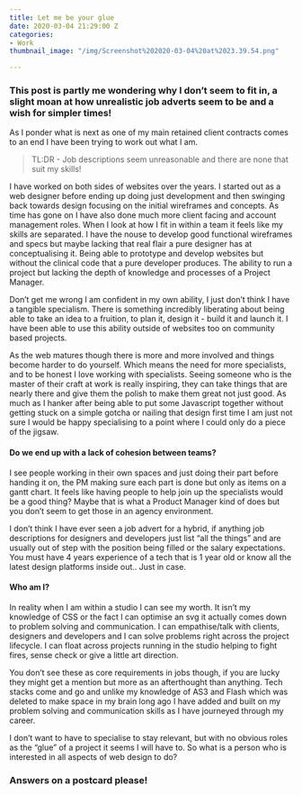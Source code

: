 ```yaml
---
title: Let me be your glue
date: 2020-03-04 21:29:00 Z
categories:
- Work
thumbnail_image: "/img/Screenshot%202020-03-04%20at%2023.39.54.png"

---
```


### This post is partly me wondering why I don’t seem to fit in, a slight moan at how unrealistic job adverts seem to be and a wish for simpler times!

As I ponder what is next as one of my main retained client contracts comes to an end I have been trying to work out what I am.

> TL:DR - Job descriptions seem unreasonable and there are none that suit my skills!

<!--more-->

I have worked on both sides of websites over the years. I started out as a web designer before ending up doing just development and then swinging back towards design focusing on the initial wireframes and concepts. As time has gone on I have also done much more client facing and account management roles. When I look at how I fit in within a team it feels like my skills are separated. I have the nouse to develop good functional wireframes and specs but maybe lacking that real flair a pure designer has at conceptualising it. Being able to prototype and develop websites but without the clinical code that a pure developer produces. The ability to run a project but lacking the depth of knowledge and processes of a Project Manager.

Don’t get me wrong I am confident in my own ability,  I just don’t think I have a tangible specialism. There is something incredibly liberating about being able to take an idea to a fruition, to plan it, design it - build it and launch it. I have been able to use this ability outside of websites too on community based projects.

As the web matures though there is more and more involved and things become harder to do yourself. Which means the need for more specialists, and to be honest I love working with specialists. Seeing someone who is the master of their craft at work is really inspiring, they can take things that are nearly there and give them the polish to make them great not just good. As much as I hanker after being able to put some Javascript together without getting stuck on a simple gotcha or nailing that design first time I am just not sure I would be happy specialising to a point where I could only do a piece of the jigsaw.

#### Do we end up with a lack of cohesion between teams?

I see people working in their own spaces and just doing their part before handing it on, the PM making sure each part is done but only as items on a gantt chart. It feels like having people to help join up the specialists would be a good thing? Maybe that is what a Product Manager kind of does but you don’t seem to get those in an agency environment.

I don’t think I have ever seen a job advert for a hybrid, if anything job descriptions for designers and developers just list “all the things”  and are usually out of step with the position being filled or the salary expectations. You must have 4 years experience of a tech that is 1 year old or know all the latest design platforms inside out.. Just in case.

#### Who am I?

In reality when I am within a studio I can see my worth. It isn’t my knowledge of CSS or the fact I can optimise an svg it actually comes down to problem solving and communication. I can empathise/talk with clients, designers and developers and I can solve problems right across the project lifecycle. I can float across projects running in the studio helping to fight fires, sense check or give a little art direction.

You don’t see these as core requirements in jobs though, if you are lucky they might get a mention but more as an afterthought than anything. Tech stacks come and go and unlike  my knowledge of AS3 and Flash which was deleted to make space in my brain long ago I have added and built on my problem solving and communication skills as I have journeyed through my career.

I don’t want to have to specialise to stay relevant, but with no obvious roles as the “glue” of a project it seems I will have to. So what is a person who is interested in all aspects of web design to do?

### Answers on a postcard please!
